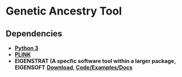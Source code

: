 # Genetic Ancestry Tool

## Dependencies

* **[Python 3](https://www.python.org/downloads/)**
* **[PLINK](http://zzz.bwh.harvard.edu/plink/)**
* **EIGENSTRAT (A specfic software tool within a larger package, EIGENSOFT** **[Download](https://data.broadinstitute.org/alkesgroup/EIGENSOFT/), [Code/Examples/Docs](https://github.com/DReichLab/EIG/tree/master/EIGENSTRAT)**
